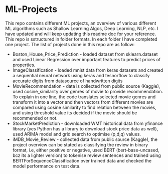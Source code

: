 # ML-Projects

This repo contains different ML projects, an overview of various different ML algorithms such as Shallow Learning Algos, Deep Learning, NLP, etc. I have updated and will keep updating this readme doc for your reference. This repo is sstructured in folder formats. In each folder I have completed one project. The list of projects done in this repo are as follow:

* Boston_House_Price_Prediction - loaded dataset from sklearn.dataset and used Linear Regression over important features to predict prices of properties.
* ImageClassification - loaded mnist data from keras datasets and created a sequential neural network using keras and tesnorflow to classify accurate digits from datasource of handwritten digits
* MovieRecommendation - data is collected from public source (Kaggle), used cosine_similarity over genres of movie to provide recommendation. To explain in one line, the code translates selected movie genres and transform it into a vector and then vectors from different movies are compared using cosine similarity to find relation between the movies, and using threshold value its decided if the movie should be recommended or not.
* StockMarketPrediction - downloaded WMT historical data from yfinance library (yes Python has a library to download stock price data as well), used ARIMA model and grid search to optimise (p,d,q) values.
* iMDB_Movie_Review - collected data from public source (Kaggle), the project overview can be stated as classifying the review in binary format, i.e, either positive or negative, used BERT (bert-base-uncased, bcz its a lighter version) to tokenise review sentences and trained using BERTForSequenceClassification over trained data and checked the model performance on test data.
